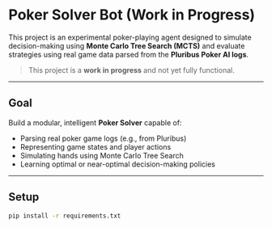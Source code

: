 # Poker Solver Bot (Work in Progress)

This project is an experimental poker-playing agent designed to simulate decision-making using **Monte Carlo Tree Search (MCTS)** and evaluate strategies using real game data parsed from the **Pluribus Poker AI logs**.

> This project is a **work in progress** and not yet fully functional.

---

## Goal

Build a modular, intelligent **Poker Solver** capable of:
- Parsing real poker game logs (e.g., from Pluribus)
- Representing game states and player actions
- Simulating hands using Monte Carlo Tree Search
- Learning optimal or near-optimal decision-making policies

---

## Setup

```bash
pip install -r requirements.txt
